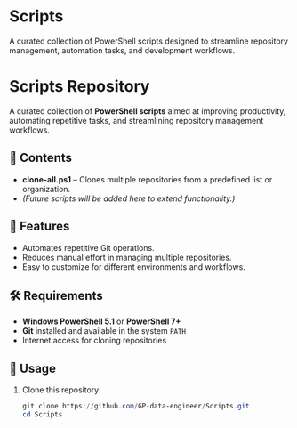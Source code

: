 # Scripts
A curated collection of PowerShell scripts designed to streamline repository management, automation tasks, and development workflows.

# Scripts Repository

A curated collection of **PowerShell scripts** aimed at improving productivity, automating repetitive tasks, and streamlining repository management workflows.

## 📂 Contents

- **clone-all.ps1** – Clones multiple repositories from a predefined list or organization.
- *(Future scripts will be added here to extend functionality.)*

## 🚀 Features

- Automates repetitive Git operations.
- Reduces manual effort in managing multiple repositories.
- Easy to customize for different environments and workflows.

## 🛠 Requirements

- **Windows PowerShell 5.1** or **PowerShell 7+**
- **Git** installed and available in the system `PATH`
- Internet access for cloning repositories

## 📖 Usage

1. Clone this repository:
   ```powershell
   git clone https://github.com/GP-data-engineer/Scripts.git
   cd Scripts
